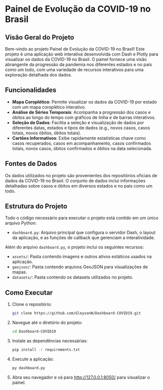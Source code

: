 # Painel de Evolução da COVID-19 no Brasil

## Visão Geral do Projeto

Bem-vindo ao projeto Painel de Evolução da COVID-19 no Brasil! Este projeto é uma aplicação web interativa desenvolvida com Dash e Plotly para visualizar os dados da COVID-19 no Brasil. O painel fornece uma visão abrangente da progressão da pandemia nos diferentes estados e no país como um todo, com uma variedade de recursos interativos para uma exploração detalhada dos dados.

## Funcionalidades

- **Mapa Coroplético**: Permite visualizar os dados da COVID-19 por estado com um mapa coroplético interativo.
- **Análise de Séries Temporais**: Acompanha a progressão dos casos e óbitos ao longo do tempo com gráficos de linha e de barras interativos.
- **Seleção de Dados**: Facilita a seleção e visualização de dados por diferentes datas, estados e tipos de dados (e.g., novos casos, casos totais, novos óbitos, óbitos totais).
- **Cartões Informativos**: Exibe rapidamente estatísticas chave como casos recuperados, casos em acompanhamento, casos confirmados totais, novos casos, óbitos confirmados e óbitos na data selecionada.

## Fontes de Dados

Os dados utilizados no projeto são provenientes dos repositórios oficiais de dados da COVID-19 no Brasil. O conjunto de dados inclui informações detalhadas sobre casos e óbitos em diversos estados e no país como um todo.

## Estrutura do Projeto

Todo o código necessário para executar o projeto está contido em um único arquivo Python:

- `dashboard.py`: Arquivo principal que configura o servidor Dash, o layout da aplicação, e as funções de callback que gerenciam a interatividade.

Além do arquivo `dashboard.py`, o projeto inclui os seguintes recursos:

- `assets/`: Pasta contendo imagens e outros ativos estáticos usados na aplicação.
- `geojson/`: Pasta contendo arquivos GeoJSON para visualizações de mapas.
- `datasets/`: Pasta contendo os datasets utilizados no projeto.

## Como Executar

1. Clone o repositório:
   ```bash
   git clone https://github.com/GleysonW/Dashboard-COVID19.git

2. Navegue até o diretório do projeto:
   ```bash
   cd Dashboard-COVID19

3. Instale as dependências necessárias:
   ```bash
   pip install -r requirements.txt

4. Execute a aplicação:
   ```bash
   py dashboard.py

5. Abra seu navegador e vá para http://127.0.0.1:8050/ para visualizar o painel.
